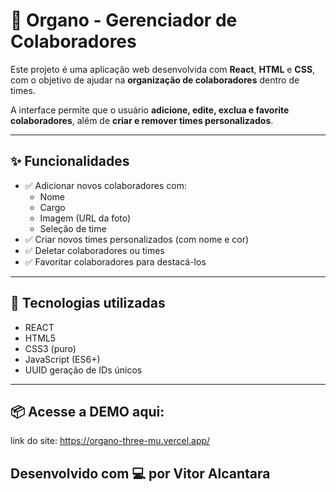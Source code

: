 # 👥 Organo - Gerenciador de Colaboradores

Este projeto é uma aplicação web desenvolvida com **React**, **HTML** e **CSS**, com o objetivo de ajudar na **organização de colaboradores** dentro de times.

A interface permite que o usuário **adicione, edite, exclua e favorite colaboradores**, além de **criar e remover times personalizados**.

---

## ✨ Funcionalidades

- ✅ Adicionar novos colaboradores com:
  - Nome
  - Cargo
  - Imagem (URL da foto)
  - Seleção de time
- ✅ Criar novos times personalizados (com nome e cor)
- ✅ Deletar colaboradores ou times
- ✅ Favoritar colaboradores para destacá-los

---

## 🧪 Tecnologias utilizadas

- REACT
- HTML5
- CSS3 (puro)
- JavaScript (ES6+)
- UUID geração de IDs únicos

---

## 📦 Acesse a DEMO aqui:
link do site: https://organo-three-mu.vercel.app/

## Desenvolvido com 💻 por Vitor Alcantara


